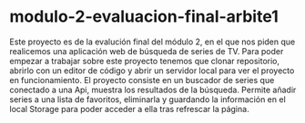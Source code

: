 # modulo-2-evaluacion-final-arbite1
Este proyecto es de la evalución final del módulo 2, en el que nos piden que realicemos una aplicación web de búsqueda de series de TV.
Para poder empezar a trabajar sobre este proyecto tenemos que clonar repositorio, abrirlo con un editor de código y abrir un servidor local para ver el proyecto en funcionamiento.
El proyecto consiste en un buscador de series que conectado a una Api, muestra los resultados de la búsqueda. Permite añadir series a una lista de favoritos, eliminarla y guardando la información en el local Storage para poder acceder a ella tras refrescar la página.



